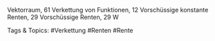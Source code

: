 Vektorraum, 61
Verkettung von Funktionen, 12
Vorschüssige konstante Renten, 29
Vorschüssige Renten, 29
W

   Tags & Topics:
   #Verkettung
   #Renten
   #Rente